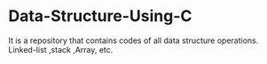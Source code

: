 # Data-Structure-Using-C
It is a repository that contains codes of all data structure operations. Linked-list ,stack ,Array, etc.
